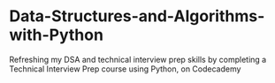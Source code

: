 # Data-Structures-and-Algorithms-with-Python
Refreshing my DSA and technical interview prep skills by completing a Technical Interview Prep course using Python, on Codecademy
